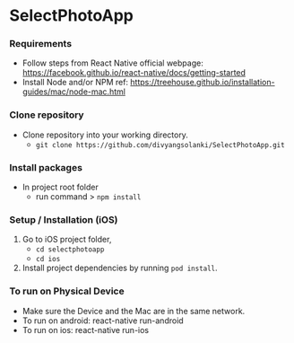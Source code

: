 # SelectPhotoApp

### Requirements
* Follow steps from React Native official webpage: https://facebook.github.io/react-native/docs/getting-started
* Install Node and/or NPM ref: https://treehouse.github.io/installation-guides/mac/node-mac.html

### Clone repository
* Clone repository into your working directory.
	* ```git clone https://github.com/divyangsolanki/SelectPhotoApp.git```

### Install packages
* In project root folder
	* run command > ```npm install```

### Setup / Installation (iOS)
1. Go to iOS project folder,
	* ```cd selectphotoapp```
	* ```cd ios```
3. Install project dependencies by running `pod install`.

### To run on Physical Device
* Make sure the Device and the Mac are in the same network.
* To run on android: react-native run-android
* To run on ios: react-native run-ios